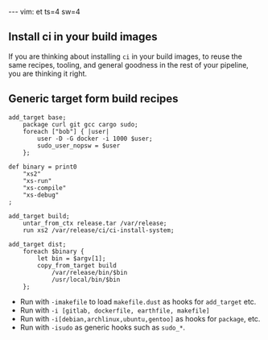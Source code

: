 --- vim: et ts=4 sw=4
## Install ci in your build images

If you are thinking about installing `ci` in your build images,
to reuse the same recipes, tooling, and general goodness in the
rest of your pipeline, you are thinking it right.

## Generic target form build recipes
```
add_target base;
    package curl git gcc cargo sudo;
    foreach ["bob"] { |user|
        user -D -G docker -i 1000 $user;
        sudo_user_nopsw = $user
    };

def binary = print0
    "xs2"
    "xs-run"
    "xs-compile"
    "xs-debug"
;

add_target build;
    untar_from_ctx release.tar /var/release;
    run xs2 /var/release/ci/ci-install-system;

add_target dist;
    foreach $binary {
        let bin = $argv[1];
        copy_from_target build
            /var/release/bin/$bin
            /usr/local/bin/$bin
    };
```

* Run with `-imakefile` to load `makefile.dust` as hooks for `add_target` etc.
* Run with `-i [gitlab, dockerfile, earthfile, makefile]`
* Run with `-i[debian,archlinux,ubuntu,gentoo]` as hooks for `package`, etc.
* Run with `-isudo` as generic hooks such as `sudo_*`.
